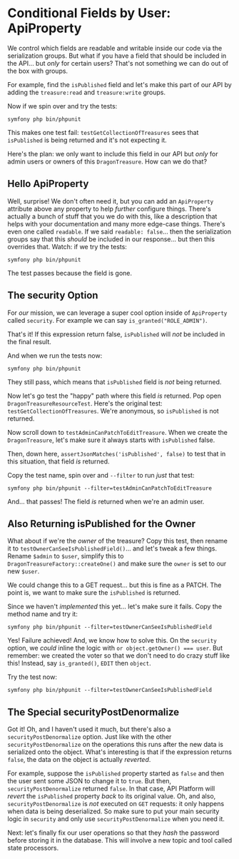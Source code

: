 # Conditional Fields by User: ApiProperty

We control which fields are readable and writable inside our code via the
serialization groups. But what if you have a field that should be included in the
API... but *only* for certain users? That's not something we can do out of the box
with groups.

For example, find the `isPublished` field and let's make this part of our API by
adding the `treasure:read` and `treasure:write` groups.

Now if we spin over and try the tests:

```terminal-silent
symfony php bin/phpunit
```

This makes one test fail: `testGetCollectionOfTreasures` sees that `isPublished`
is being returned and it's not expecting it.

Here's the plan: we only want to include this field in our API but *only* for admin
users or owners of this `DragonTreasure`. How can we do that?

## Hello ApiProperty

Well, surprise! We don't often need it, but you can add an `ApiProperty` attribute
above any property to help *further* configure things. There's actually a bunch of
stuff that you we do with this, like a description that helps with your documentation
and many more edge-case things. There's even one called `readable`. If we said
`readable: false`... then the serialization groups say that this *should* be included
in our response... but then this overrides that. Watch: if we try the tests:

```terminal-silent
symfony php bin/phpunit
```

The test passes because the field is gone.

## The security Option

For *our* mission, we can leverage a super cool option inside of `ApiProperty`
called `security`. For example we can say `is_granted("ROLE_ADMIN")`.

That's it! If this expression return false, `isPublished` will *not* be included
in the final result.

And when we run the tests now:

```terminal-silent
symfony php bin/phpunit
```

They still pass, which means that `isPublished` field is *not* being returned. 

Now let's go test the "happy" path where this field *is* returned. Pop open
`DragonTreasureResourceTest`. Here's the original test: `testGetCollectionOfTreasures`.
We're anonymous, so `isPublished` is not returned.

Now scroll down to `testAdminCanPatchToEditTreasure`. When we create the
`DragonTreasure`, let's make sure it always starts with `isPublished` false.

Then, down here, `assertJsonMatches('isPublished', false)` to test that in this
situation, that field *is* returned.

Copy the test name, spin over and `--filter` to run *just* that test:

```terminal-silent
symfony php bin/phpunit --filter=testAdminCanPatchToEditTreasure
```

And... that passes! The field *is* returned when we're an admin user.

## Also Returning isPublished for the Owner

What about if we're the *owner* of the treasure? Copy this test, then rename it
to `testOwnerCanSeeIsPublishedField()`... and let's tweak a few things.
Rename `$admin` to `$user`, simplify this to
`DragonTreasureFactory::createOne()` and make sure the `owner` is set to our new
`$user`.

We could change this to a GET request... but this is fine as a PATCH. The point
is, we want to make sure the `isPublished` is returned.

Since we haven't *implemented* this yet... let's make sure it fails. Copy the
method name and try it:

```terminal-silent
symfony php bin/phpunit --filter=testOwnerCanSeeIsPublishedField
```

Yes! Failure achieved! And, we know how to solve this. On the `security` option,
we *could* inline the logic with `or object.getOwner() === user`. But remember:
we created the voter so that we don't need to do crazy stuff like this! Instead,
say `is_granted()`, `EDIT` then `object`.

Try the test now:

```terminal-silent
symfony php bin/phpunit --filter=testOwnerCanSeeIsPublishedField
```

## The Special securityPostDenormalize

Got it! Oh, and I haven't used it much, but there's also a `securityPostDenormalize`
option. Just like with the other `securityPostDenormalize` on the operations this
runs after the new data is serialized onto the object. What's interesting is that
if the expression returns `false`, the data on the object is actually *reverted*.

For example, suppose the `isPublished` property started as `false` and then the user
sent some JSON to change it to `true`. But then, `securityPostDenormalize` returned
`false`. In that case, API Platform will *revert* the `isPublished` property *back*
to its original value. Oh, and also, `securityPostDenormalize` is *not* executed
on `GET` requests: it only happens when data is being deserialized. So make sure
to put your main security logic in `security` and only use `securityPostDenormalize`
when you need it.

Next: let's finally fix our user operations so that they *hash* the password before
storing it in the database. This will involve a new topic and tool called state
processors.
